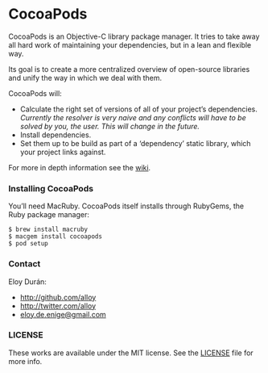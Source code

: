 # CocoaPods

CocoaPods is an Objective-C library package manager. It tries to take away all
hard work of maintaining your dependencies, but in a lean and flexible way.

Its goal is to create a more centralized overview of open-source libraries and
unify the way in which we deal with them.

CocoaPods will:

* Calculate the right set of versions of all of your project’s dependencies.
  _Currently the resolver is very naive and any conflicts will have to be solved
  by you, the user. This will change in the future._
* Install dependencies.
* Set them up to be build as part of a ‘dependency’ static library, which your
  project links against.

For more in depth information see the [wiki][wiki].


### Installing CocoaPods

You’ll need MacRuby. CocoaPods itself installs through RubyGems, the Ruby
package manager:

    $ brew install macruby
    $ macgem install cocoapods
    $ pod setup


### Contact

Eloy Durán:

* http://github.com/alloy
* http://twitter.com/alloy
* eloy.de.enige@gmail.com


### LICENSE

These works are available under the MIT license. See the [LICENSE][license] file
for more info.


[wiki]: https://github.com/alloy/cocoapods/wiki
[license]: cocoa-pods/blob/master/LICENSE
